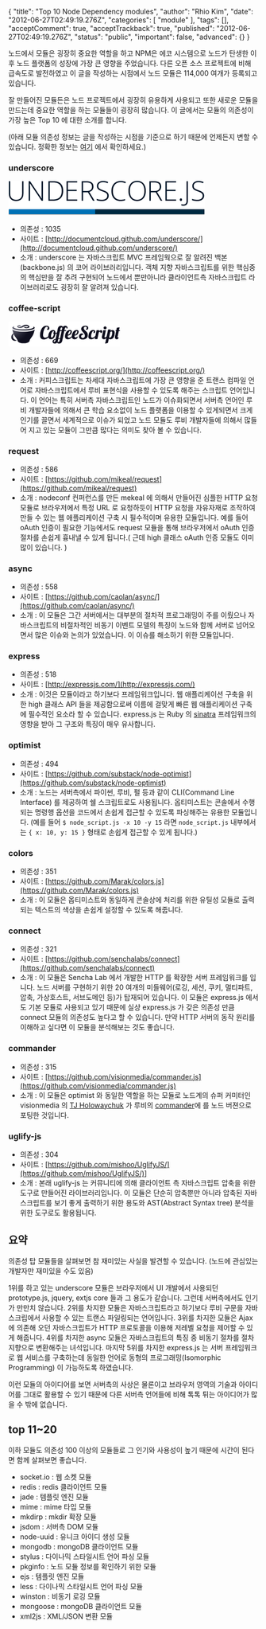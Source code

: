{
    "title": "Top 10  Node Dependency modules",
    "author": "Rhio Kim",
    "date": "2012-06-27T02:49:19.276Z",
    "categories": [
        "module"
    ],
    "tags": [],
    "acceptComment": true,
    "acceptTrackback": true,
    "published": "2012-06-27T02:49:19.276Z",
    "status": "public",
    "important": false,
    "advanced": {}
}

노드에서 모듈은 굉장히 중요한 역할을 하고 NPM은 에코 시스템으로 노드가 탄생한 이후 노드 플랫폼의 성장에 가장 큰 영향을 주었습니다.  다른 오픈 소스 프로젝트에 비해 급속도로 발전하였고 이 글을 작성하는 시점에서 노드 모듈은 114,000 여개가 등록되고 있습니다.

잘 만들어진 모듈든은 노드 프로젝트에서 굉장히 유용하게 사용되고 또한 새로운 모듈을 만드는데 중요한 역할을 하는 모듈들이 굉장히 많습니다.
이 글에서는 모듈의 의존성이 가장 높은 Top 10 에 대한 소개를 합니다.

(아래 모듈 의존성 정보는 글을 작성하는 시점을 기준으로 하기 때문에 언제든지 변할 수 있습니다.  정확한 정보는 [여기](http://search.npmjs.org/#/_browse/deps) 에서 확인하세요.)

### underscore
![underscore](./@img/underscore.png)

* 의존성 : 1035
* 사이트 :  [http://documentcloud.github.com/underscore/](http://documentcloud.github.com/underscore/)
* 소개 : underscore 는 자바스크립트 MVC 프레임웍으로 잘 알려진 백본(backbone.js) 의 코어 라이브러리입니다. 객체 지향 자바스크립트를 위한 핵심중의 핵심만을 잘 추려 구현되어 노드에서 뿐만아니라 클라이언트측 자바스크립트 라이브러리로도 굉장히 잘 알려져 있습니다.  

### coffee-script
![coffeescript](./@img/coffeescript.png)

* 의존성 : 669
* 사이트 : [http://coffeescript.org/](http://coffeescript.org/)
* 소개 : 커피스크립트는 차세대 자바스크립트에 가장 큰 영향을 준 트랜스 컴파일 언어로 자바스크립트에서 루비 표현식을 사용할 수 있도록 해주는 스크립트 언어입니다.  이 언어는 특히 서버측 자바스크립트인 노드가 이슈화되면서 서버측 언어인 루비 개발자들에 의해서 큰 학습 요소없이 노드 플랫폼을 이용할 수 있게되면서 크게 인기를 끌면서 세계적으로 이슈가 되었고 노드 모듈도 루비 개발자들에 의해서 많들어 지고 있는 모듈이 그만큼 많다는 의미도 찾아 볼 수 있습니다.

### request
* 의존성 : 586
* 사이트 : [https://github.com/mikeal/request](https://github.com/mikeal/request)
* 소개 : nodeconf 컨퍼런스를 만든 mekeal 에 의해서 만들어진 심플한 HTTP 요청 모듈로 브라우저에서 특정 URL 로 요청하듯이 HTTP 요청을 자유자재로 조작하여 만들 수 있는 웹 애플리케이션 구축 시 필수적이며 유용한 모듈입니다. 예를 들어 oAuth 인증이 필요한 기능에서도 request 모듈을 통해 브라우저에서 oAuth 인증 절차를 손쉽게 흉내낼 수 있게 됩니다.( 근데 high 클래스 oAuth 인증 모듈도 이미 많이 있습니다. )

### async
* 의존성 : 558
* 사이트 : [https://github.com/caolan/async/](https://github.com/caolan/async/)
* 소개 : 이 모듈은 그간 서버에서는 대부분의 절차적 프로그래밍이 주를 이뤘으나 자바스크립트의 비절차적인 비동기 이벤트 모델의 특징이 노드와 함께 서버로 넘어오면서 많은 이슈와 논의가 있었습니다.  이 이슈를 해소하기 위한 모듈입니다. 

### express
* 의존성 : 518
* 사이트 : [http://expressjs.com/](http://expressjs.com/)
* 소개 : 이것은 모듈이라고 하기보다 프레임워크입니다. 웹 애플리케이션 구축을 위한 high 클래스 API 들을 제공함으로써 이름에 걸맞게 빠른 웹 애플리케이션 구축에 필수적인 요소라 할 수 있습니다. express.js 는 Ruby 의 [sinatra](http://www.sinatrarb.com/) 프레임워크의 영향을 받아 그 구조와 특징이 매우 유사합니다.

### optimist
* 의존성 : 494
* 사이트 : [https://github.com/substack/node-optimist](https://github.com/substack/node-optimist)
* 소개 : 노드는 서버측에서 파이썬, 루비, 펄 등과 같이 CLI(Command Line Interface) 를 제공하여 쉘 스크립트로도 사용됩니다.  옵티미스트는 콘솔에서 수행되는 명령행 옵션을 코드에서 손쉽게 접근할 수 있도록 파싱해주는 유용한 모듈입니다. (예를 들어 `$ node_script.js -x 10 -y 15` 라면 `node_script.js` 내부에서는 `{ x: 10, y: 15 }` 형태로 손쉽게 접근할 수 있게 됩니다.) 

### colors
* 의존성 : 351
* 사이트 : [https://github.com/Marak/colors.js](https://github.com/Marak/colors.js)
* 소개 : 이 모듈은 옵티미스트와 동일하게 콘솔상에 처리를 위한 유틸성 모듈로 출력되는 텍스트의 색상을 손쉽게 설정할 수 있도록 해줍니다.

### connect
* 의존성 : 321
* 사이트 : [https://github.com/senchalabs/connect](https://github.com/senchalabs/connect)
* 소개 : 이 모듈은 Sencha Lab 에서 개발한 HTTP 를 확장한 서버 프레임워크를 입니다.  노드 서버를 구현하기 위한 20 여개의 미들웨어(로깅, 세션, 쿠키, 멀티파트, 압축, 가상호스트, 서브도메인 등)가 탑재되어 있습니다. 이 모듈은 express.js 에서도 기본 모듈로 사용되고 있기 때문에 실상 express.js 가 갖은 의존성 만큼 connect 모듈의 의존성도 높다고 할 수 있습니다.  만약 HTTP 서버의 동작 원리를 이해하고 싶다면 이 모듈을 분석해보는 것도 좋습니다. 

### commander
* 의존성 : 315
* 사이트 : [https://github.com/visionmedia/commander.js](https://github.com/visionmedia/commander.js)
* 소개 : 이 모듈은 optimist 와 동일한 역할을 하는 모듈로 노드계의 슈퍼 커미터인 visionmedia 의 [TJ Holowaychuk](http://tjholowaychuk.com/) 가 루비의 [commander](https://github.com/visionmedia/commander)에 를 노드 버젼으로 포팅한 것입니다.

### uglify-js
* 의존성 : 304
* 사이트 : [https://github.com/mishoo/UglifyJS/](https://github.com/mishoo/UglifyJS/)]
* 소개 : 본래 uglify-js 는 커뮤니티에 의해 클라이언트 측 자바스크립트 압축을 위한 도구로 만들어진 라이브러리입니다. 이 모듈은 단순히 압축뿐만 아니라 압축된 자바스크립트를 보기 좋게 출력하기 위한 용도와 AST(Abstract Syntax tree) 분석을 위한 도구로도 활용됩니다.

## 요약
의존성 탑 모듈들을 살펴보면 참 재미있는 사실을 발견할 수 있습니다. (노드에 관심있는 개발자만 재미있을 수도 있음)

1위를 하고 있는 underscore 모듈은 브라우저에서 UI 개발에서 사용되던 prototype.js, jquery, extjs core 들과 그 용도가 같습니다. 그런데 서버측에서도 인기가 만만치 않습니다.  2위를 차지한 모듈은 자바스크립트라고 하기보다 루비 구문을 자바스크립에서 사용할 수 있는 트랜스 파일링되는 언어입니다.  3위를 차지한 모듈은 Ajax 에 의존해 오던 자바스크립트가 HTTP 프로토콜을 이용해 저레벨 요청을 제어할 수 있게 해줍니다. 4위를 차지한 async 모듈은 자바스크립트의 특징 중 비동기 절차를 절차 지향으로 변환해주는 녀석입니다. 마지막 5위를 차지한 express.js 는 서버 프레임워크로 웹 서비스를 구축하는데 동일한 언어로 동형의 프로그래밍(Isomorphic Programming) 이 가능하도록 하였습니다.

이런 모듈의 아이디어를 보면 서버측의 사상은 물론이고 브라우저 영역의 기술과 아이디어를 그대로 활용할 수 있기 때문에 다른 서버측 언어들에 비해 톡톡 튀는 아이디어가 많을 수 밖에 없습니다.

## top 11~20
이하 모듈도 의존성 100 이상의 모듈들로 그 인기와 사용성이 높기 때문에 시간이 된다면 함께 살펴보면 좋습니다.

* socket.io : 웹 소켓 모듈
* redis : redis 클라이언트 모듈
* jade : 템플릿 엔진 모듈
* mime : mime 타입 모듈
* mkdirp : mkdir 확장 모듈
* jsdom : 서버측 DOM 모듈
* node-uuid : 유니크 아이디 생성 모듈
* mongodb : mongoDB 클라이언트 모듈
* stylus : 다이나믹 스타일시트 언어 파싱 모듈
* pkginfo : 노드 모듈 정보를 확인하기 위한 모듈
* ejs : 템플릿 엔진 모듈
* less : 다이나믹 스타일시트 언어 파싱 모듈
* winston : 비동기 로깅 모듈
* mongoose : mongoDB 클라이언트 모듈
* xml2js : XML/JSON 변환 모듈